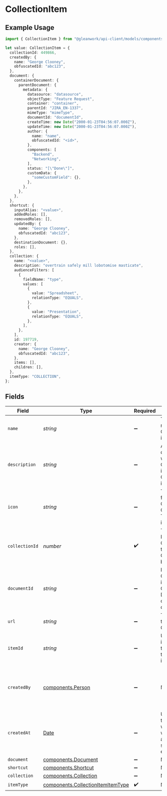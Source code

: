 # CollectionItem

## Example Usage

```typescript
import { CollectionItem } from "@gleanwork/api-client/models/components";

let value: CollectionItem = {
  collectionId: 449866,
  createdBy: {
    name: "George Clooney",
    obfuscatedId: "abc123",
  },
  document: {
    containerDocument: {
      parentDocument: {
        metadata: {
          datasource: "datasource",
          objectType: "Feature Request",
          container: "container",
          parentId: "JIRA_EN-1337",
          mimeType: "mimeType",
          documentId: "documentId",
          createTime: new Date("2000-01-23T04:56:07.000Z"),
          updateTime: new Date("2000-01-23T04:56:07.000Z"),
          author: {
            name: "name",
            obfuscatedId: "<id>",
          },
          components: [
            "Backend",
            "Networking",
          ],
          status: "[\"Done\"]",
          customData: {
            "someCustomField": {},
          },
        },
      },
    },
  },
  shortcut: {
    inputAlias: "<value>",
    addedRoles: [],
    removedRoles: [],
    updatedBy: {
      name: "George Clooney",
      obfuscatedId: "abc123",
    },
    destinationDocument: {},
    roles: [],
  },
  collection: {
    name: "<value>",
    description: "overtrain safely mill lobotomise masticate",
    audienceFilters: [
      {
        fieldName: "type",
        values: [
          {
            value: "Spreadsheet",
            relationType: "EQUALS",
          },
          {
            value: "Presentation",
            relationType: "EQUALS",
          },
        ],
      },
    ],
    id: 197719,
    creator: {
      name: "George Clooney",
      obfuscatedId: "abc123",
    },
    items: [],
    children: [],
  },
  itemType: "COLLECTION",
};
```

## Fields

| Field                                                                                         | Type                                                                                          | Required                                                                                      | Description                                                                                   | Example                                                                                       |
| --------------------------------------------------------------------------------------------- | --------------------------------------------------------------------------------------------- | --------------------------------------------------------------------------------------------- | --------------------------------------------------------------------------------------------- | --------------------------------------------------------------------------------------------- |
| `name`                                                                                        | *string*                                                                                      | :heavy_minus_sign:                                                                            | The optional name of the Collection item.                                                     |                                                                                               |
| `description`                                                                                 | *string*                                                                                      | :heavy_minus_sign:                                                                            | A helpful description of why this CollectionItem is in the Collection that it's in.           |                                                                                               |
| `icon`                                                                                        | *string*                                                                                      | :heavy_minus_sign:                                                                            | The emoji icon for this CollectionItem. Only used for Text type items.                        |                                                                                               |
| `collectionId`                                                                                | *number*                                                                                      | :heavy_check_mark:                                                                            | The Collection ID of the Collection that this CollectionItem belongs in.                      |                                                                                               |
| `documentId`                                                                                  | *string*                                                                                      | :heavy_minus_sign:                                                                            | If this CollectionItem is indexed, the Glean Document ID of that document.                    |                                                                                               |
| `url`                                                                                         | *string*                                                                                      | :heavy_minus_sign:                                                                            | The URL of this CollectionItem.                                                               |                                                                                               |
| `itemId`                                                                                      | *string*                                                                                      | :heavy_minus_sign:                                                                            | Unique identifier for the item within the Collection it belongs to.                           |                                                                                               |
| `createdBy`                                                                                   | [components.Person](../../models/components/person.md)                                        | :heavy_minus_sign:                                                                            | N/A                                                                                           | {<br/>"name": "George Clooney",<br/>"obfuscatedId": "abc123"<br/>}                            |
| `createdAt`                                                                                   | [Date](https://developer.mozilla.org/en-US/docs/Web/JavaScript/Reference/Global_Objects/Date) | :heavy_minus_sign:                                                                            | Unix timestamp for when the item was first added (in seconds since epoch UTC).                |                                                                                               |
| `document`                                                                                    | [components.Document](../../models/components/document.md)                                    | :heavy_minus_sign:                                                                            | N/A                                                                                           |                                                                                               |
| `shortcut`                                                                                    | [components.Shortcut](../../models/components/shortcut.md)                                    | :heavy_minus_sign:                                                                            | N/A                                                                                           |                                                                                               |
| `collection`                                                                                  | [components.Collection](../../models/components/collection.md)                                | :heavy_minus_sign:                                                                            | N/A                                                                                           |                                                                                               |
| `itemType`                                                                                    | [components.CollectionItemItemType](../../models/components/collectionitemitemtype.md)        | :heavy_check_mark:                                                                            | N/A                                                                                           |                                                                                               |